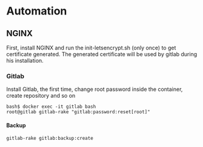 # Automation 

## NGINX
First, install NGINX and run the init-letsencrypt.sh (only once) to get certificate generated.
The generated certificate will be used by gitlab during his installation.

### Gitlab
Install Gitlab, the first time, change root password inside the container, create repository and so on
```
bash$ docker exec -it gitlab bash
root@gitlab gitlab-rake "gitlab:password:reset[root]"
```

#### Backup
```
gitlab-rake gitlab:backup:create
```
